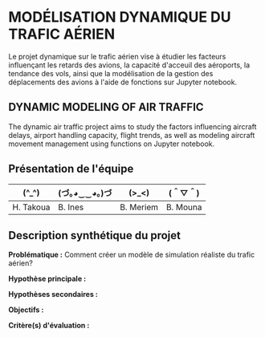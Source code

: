 # MODÉLISATION DYNAMIQUE DU TRAFIC AÉRIEN

Le projet dynamique sur le trafic aérien vise à étudier les facteurs influençant les retards des avions, la capacité d'acceuil des aéroports, la tendance des vols, ainsi que la modélisation de la gestion des déplacements des avions à l'aide de fonctions
sur Jupyter notebook.

## DYNAMIC MODELING OF AIR TRAFFIC

The dynamic air traffic project aims to study the factors influencing aircraft delays, airport handling capacity, flight trends, as well as modeling aircraft movement management using functions on Jupyter notebook.

## Présentation de l'équipe

|(^_^)| (づ｡◕‿‿◕｡)づ |(>_<) | (＾▽＾) |
|-----|--|--|--|
| H. Takoua | B. Ines | B. Meriem | B. Mouna |

## Description synthétique du projet

**Problématique :** 
Comment créer un modèle de simulation réaliste du trafic aérien?

**Hypothèse principale :**


**Hypothèses secondaires :** 

**Objectifs :**

**Critère(s) d'évaluation :**

